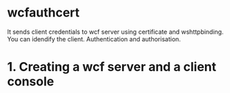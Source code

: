 # wcfauthcert
It sends client credentials to wcf server using certificate and wshttpbinding. You can idendify the client. Authentication and authorisation.

# 1. Creating a wcf server and a client console
